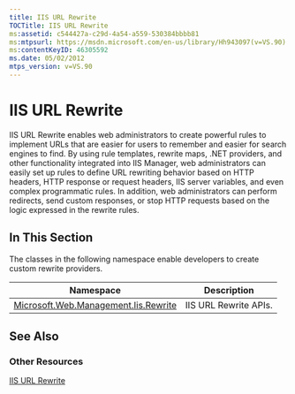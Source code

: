 ```yaml
---
title: IIS URL Rewrite
TOCTitle: IIS URL Rewrite
ms:assetid: c544427a-c29d-4a54-a559-530384bbbb81
ms:mtpsurl: https://msdn.microsoft.com/en-us/library/Hh943097(v=VS.90)
ms:contentKeyID: 46305592
ms.date: 05/02/2012
mtps_version: v=VS.90
---
```


# IIS URL Rewrite

IIS URL Rewrite enables web administrators to create powerful rules to implement URLs that are easier for users to remember and easier for search engines to find. By using rule templates, rewrite maps, .NET providers, and other functionality integrated into IIS Manager, web administrators can easily set up rules to define URL rewriting behavior based on HTTP headers, HTTP response or request headers, IIS server variables, and even complex programmatic rules. In addition, web administrators can perform redirects, send custom responses, or stop HTTP requests based on the logic expressed in the rewrite rules.

## In This Section

The classes in the following namespace enable developers to create custom rewrite providers.

|Namespace|Description|
|--- |--- |
|[Microsoft.Web.Management.Iis.Rewrite](https://msdn.microsoft.com/library/microsoft.web.management.iis.rewrite)|IIS URL Rewrite APIs.|


## See Also

### Other Resources

[IIS URL Rewrite](https://go.microsoft.com/fwlink/?linkid=247908)

